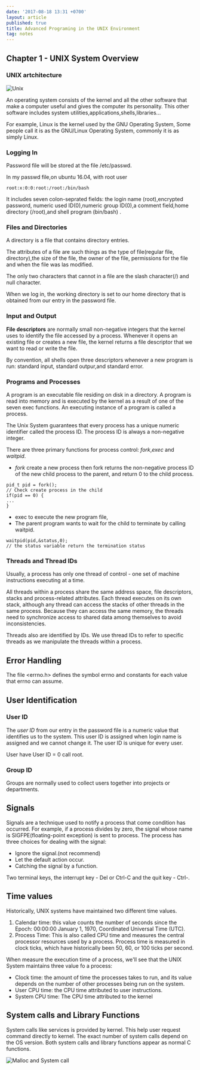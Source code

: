 ```yaml
---
date: '2017-08-18 13:31 +0700'
layout: article
published: true
title: Advanced Programing in the UNIX Environment
tag: notes
---
```

## Chapter 1 - UNIX System Overview

### UNIX artchitecture

![Unix](https://user-images.githubusercontent.com/8192210/29447035-f40eb7fa-8419-11e7-829b-bd1a6ed8508d.png)

An operating system consists of the kernel and all the other software that make a computer useful and gives the computer its personality. This other software includes system utilities,applications,shells,libraries...

For example, Linux is the kernel used by the GNU Operating System, Some people call it is as the GNU/Linux Operating System, commonly it is as simply Linux.

### Logging In

Password file will be stored at the file /etc/passwd.

In my passwd file,on ubuntu 16.04, with root user
```
root:x:0:0:root:/root:/bin/bash 
```
It includes seven colon-seprated fields: the login name (root),encrypted password, numeric used ID(0),numeric group ID(0),a comment field,home directory (/root),and shell program (bin/bash) .

### Files and Directories
A directory is a file that contains directory entries.

The attributes of a file are such things as the type of file(regular file, directory),the size of the file, the owner of the file, permissions for the file and when the file was las modified.

The only two characters that cannot in a file are the slash character(/) and null character.

When we log in, the working directory is set to our home directory that is obtained from our entry in the password file.

### Input and Output
**File descriptors**  are normally small non-negative integers that the kernel uses to identify the file accessed by a process. Whenever it opens an existing file or creates a new file, the kernel returns a file descriptor that we want to read or write the file.

By convention, all shells open three descriptors whenever a new program is run: standard input, standard outpur,and standard error.

### Programs and Processes 
A program is an executable file residing on disk in a directory. A program is read into memory and is executed by the kernel as a result of one of the seven exec functions. An executing instance of a program is called a process.

The Unix System guarantees that every process has a unique numeric identifier called the process ID. The process ID is always a non-negative integer.

There are three primary functions for process control: *fork*,*exec* and *waitpid*.
- *fork* create a new process then fork returns the non-negative process ID of the new child process to the parent, and return 0 to the child process.

```
pid_t pid = fork();
// Check create process in the child
if(pid == 0) {
...
}
```

- exec to execute the new program file,
- The parent program wants to wait for the child to terminate by calling waitpid.
```
waitpid(pid,&status,0);
// the status variable return the termination status
```

### Threads and Thread IDs
Usually, a process has only one thread of control - one set of machine instructions executing at a time.

All threads within a process share the same address space, file descriptors, stacks and process-related attributes. Each thread executes on its own stack, although any thread can access the stacks of other threads in the same process. Because they can access the same memory, the threads need to synchronize access to shared data among themselves to avoid inconsistencies.

Threads also are identified by IDs. We use thread IDs to refer to specific threads as we manipulate the threads within a process.

## Error Handling
The file <errno.h> defines the symbol errno and constants for each value that errno can assume.
## User Identification
### User ID
The *user ID* from our entry in the password file is a numeric value that identifies us to the system. This user ID is assigned when login name is assigned and we cannot change it. The user ID is unique for every user.

User have User ID = 0 call root.
### Group ID
Groups are normally used to collect users together into projects or departments.
## Signals
Signals are a technique used to notify a process that come condition has occurred. For example, if a process divides by zero, the signal whose name is SIGFPE(floating-point exception) is sent to process. The process has three choices for dealing with the signal:
- Ignore the signal.(not recommend)
- Let the default action occur.
- Catching the signal by a function.

Two terminal keys, the interrupt key - Del or Ctrl-C and the quit key - Ctrl-\.

## Time values
Historically, UNIX systems have maintained two different time values.
1. Calendar time: this value counts the number of seconds since the Epoch:
00:00:00 January 1, 1970, Coordinated Universal Time (UTC).
2. Process Time: This is also called CPU time and measures the central processor
resources used by a process. Process time is measured in clock ticks, which
have historically been 50, 60, or 100 ticks per second.

When measure the execution time of a process, we'll see that the UNIX System maintains three value fo a process:
 - Clock time: the amount of time the processes takes to run, and its value depends on the number of other processes being run on the system.
 - User CPU time: the CPU time attributed to user instructions. 
 - System CPU time: The CPU time attributed to the kernel 
 ## System calls and Library Functions
 System calls like services is provided by kernel. This help user request command directly to kernel. The exact number of system calls depend on the OS version.
 Both system calls and library functions appear as normal C functions. 
 
 ![Malloc and System call ](https://user-images.githubusercontent.com/8192210/29810126-dedde042-8cc8-11e7-8d89-108e952e9bea.png)
